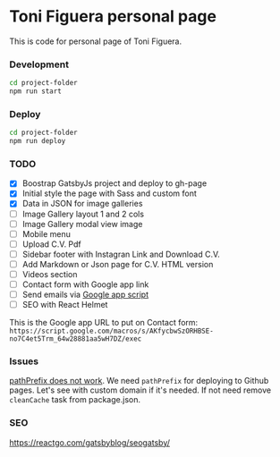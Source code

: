 # Toni Figuera personal page
This is code for personal page of Toni Figuera.

### Development
```sh
cd project-folder
npm run start
```

### Deploy
```sh
cd project-folder
npm run deploy
```


### TODO
- [x] Boostrap GatsbyJs project and deploy to gh-page
- [x] Initial style the page with Sass and custom font
- [x] Data in JSON for image galleries
- [ ] Image Gallery layout 1 and 2 cols
- [ ] Image Gallery modal view image
- [ ] Mobile menu
- [ ] Upload C.V. Pdf
- [ ] Sidebar footer with Instagran Link and Download C.V.
- [ ] Add Markdown or Json page for C.V. HTML version
- [ ] Videos section
- [ ] Contact form with Google app link
- [ ] Send emails via [Google app script](https://github.com/dwyl/learn-to-send-email-via-google-script-html-no-server)
- [ ] SEO with React Helmet

This is the Google app URL to put on Contact form: `https://script.google.com/macros/s/AKfycbwSzORHBSE-no7C4et5Trm_64w28881aa5wH7DZ/exec`

### Issues
[pathPrefix does not work](https://github.com/gatsbyjs/gatsby/issues/2440). We need `pathPrefix` for deploying to Github pages. Let's see with custom domain if it's needed. If not need remove `cleanCache` task from package.json.


### SEO
https://reactgo.com/gatsbyblog/seogatsby/
